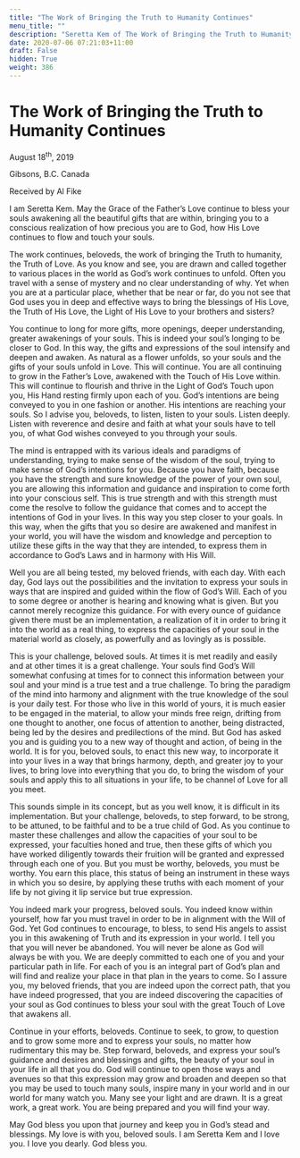 ```yaml
---
title: "The Work of Bringing the Truth to Humanity Continues"
menu_title: ""
description: "Seretta Kem of The Work of Bringing the Truth to Humanity Continues"
date: 2020-07-06 07:21:03+11:00
draft: False
hidden: True
weight: 386
---
```

# The Work of Bringing the Truth to Humanity Continues

August 18<sup>th</sup>, 2019

Gibsons, B.C. Canada

Received by Al Fike

 

I am Seretta Kem. May the Grace of the Father’s Love continue to bless your souls awakening all the beautiful gifts that are within, bringing you to a conscious realization of how precious you are to God, how His Love continues to flow and touch your souls.

The work continues, beloveds, the work of bringing the Truth to humanity, the Truth of Love. As you know and see, you are drawn and called together to various places in the world as God’s work continues to unfold. Often you travel with a sense of mystery and no clear understanding of why. Yet when you are at a particular place, whether that be near or far, do you not see that God uses you in deep and effective ways to bring the blessings of His Love, the Truth of His Love, the Light of His Love to your brothers and sisters? 

You continue to long for more gifts, more openings, deeper understanding, greater awakenings of your souls. This is indeed your soul’s longing to be closer to God. In this way, the gifts and expressions of the soul intensify and deepen and awaken. As natural as a flower unfolds, so your souls and the gifts of your souls unfold in Love. This will continue. You are all continuing to grow in the Father’s Love, awakened with the Touch of His Love within. This will continue to flourish and thrive in the Light of God’s Touch upon you, His Hand resting firmly upon each of you. God’s intentions are being conveyed to you in one fashion or another. His intentions are reaching your souls. So I advise you, beloveds, to listen, listen to your souls. Listen deeply. Listen with reverence and desire and faith at what your souls have to tell you, of what God wishes conveyed to you through your souls. 

The mind is entrapped with its various ideals and paradigms of understanding, trying to make sense of the wisdom of the soul, trying to make sense of God’s intentions for you. Because you have faith, because you have the strength and sure knowledge of the power of your own soul, you are allowing this information and guidance and inspiration to come forth into your conscious self. This is true strength and with this strength must come the resolve to follow the guidance that comes and to accept the intentions of God in your lives. In this way you step closer to your goals. In this way, when the gifts that you so desire are awakened and manifest in your world, you will have the wisdom and knowledge and perception to utilize these gifts in the way that they are intended, to express them in accordance to God’s Laws and in harmony with His Will. 

Well you are all being tested, my beloved friends, with each day. With each day, God lays out the possibilities and the invitation to express your souls in ways that are inspired and guided within the flow of God’s Will. Each of you to some degree or another is hearing and knowing what is given. But you cannot merely recognize this guidance. For with every ounce of guidance given there must be an implementation, a realization of it in order to bring it into the world as a real thing, to express the capacities of your soul in the material world as closely, as powerfully and as lovingly as is possible. 

This is your challenge, beloved souls. At times it is met readily and easily and at other times it is a great challenge. Your souls find God’s Will somewhat confusing at times for to connect this information between your soul and your mind is a true test and a true challenge. To bring the paradigm of the mind into harmony and alignment with the true knowledge of the soul is your daily test. For those who live in this world of yours, it is much easier to be engaged in the material, to allow your minds free reign, drifting from one thought to another, one focus of attention to another, being distracted, being led by the desires and predilections of the mind. But God has asked you and is guiding you to a new way of thought and action, of being in the world. It is for you, beloved souls, to enact this new way, to incorporate it into your lives in a way that brings harmony, depth, and greater joy to your lives, to bring love into everything that you do, to bring the wisdom of your souls and apply this to all situations in your life, to be channel of Love for all you meet.  

This sounds simple in its concept, but as you well know, it is difficult in its implementation. But your challenge, beloveds, to step forward, to be strong, to be attuned, to be faithful and to be a true child of God. As you continue to master these challenges and allow the capacities of your soul to be expressed, your faculties honed and true, then these gifts of which you have worked diligently towards their fruition will be granted and expressed through each one of you. But you must be worthy, beloveds, you must be worthy. You earn this place, this status of being an instrument in these ways in which you so desire, by applying these truths with each moment of your life by not giving it lip service but true expression. 

You indeed mark your progress, beloved souls. You indeed know within yourself, how far you must travel in order to be in alignment with the Will of God. Yet God continues to encourage, to bless, to send His angels to assist you in this awakening of Truth and its expression in your world. I tell you that you will never be abandoned. You will never be alone as God will always be with you. We are deeply committed to each one of you and your particular path in life. For each of you is an integral part of God’s plan and will find and realize your place in that plan in the years to come. So I assure you, my beloved friends, that you are indeed upon the correct path, that you have indeed progressed, that you are indeed discovering the capacities of your soul as God continues to bless your soul with the great Touch of Love that awakens all. 

Continue in your efforts, beloveds. Continue to seek, to grow, to question and to grow some more and to express your souls, no matter how rudimentary this may be. Step forward, beloveds, and express your soul’s guidance and desires and blessings and gifts, the beauty of your soul in your life in all that you do. God will continue to open those ways and avenues so that this expression may grow and broaden and deepen so that you may be used to touch many souls, inspire many in your world and in our world for many watch you. Many see your light and are drawn. It is a great work, a great work. You are being prepared and you will find your way. 

May God bless you upon that journey and keep you in God’s stead and blessings. My love is with you, beloved souls. I am Seretta Kem and I love you. I love you dearly. God bless you.